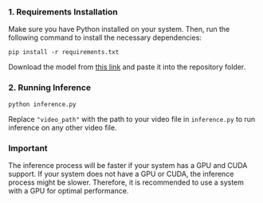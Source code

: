### 1. Requirements Installation

Make sure you have Python installed on your system. Then, run the following command to install the necessary dependencies:

```
pip install -r requirements.txt
```

Download the model from [this link](https://github.com/ultralytics/yolov5/releases/download/v7.0/yolov5l.pt) and paste it into the repository folder.

### 2. Running Inference

```
python inference.py
```

Replace `"video_path"` with the path to your video file in `inference.py` to run inference on any other video file.


### Important

The inference process will be faster if your system has a GPU and CUDA support. If your system does not have a GPU or CUDA, 
the inference process might be slower. Therefore, it is recommended to use a system with a GPU for optimal performance.
